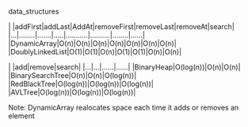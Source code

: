 
data_structures

|   |addFirst|addLast|AddAt|removeFirst|removeLast|removeAt|search|
|...|........|.......|.....|...........|..........|........|......|
|DynamicArray|O(n)|O(n)|O(n)|O(n)|O(n)|O(n)|O(n)|
|DoublyLinkedList|O(1)|O(1)|O(n)|O(1)|O(1)|O(n)|O(n)|


|   |add|remove|search|
|...|...|......|......|
|BinaryHeap|O(log(n))|O(n)|O(n)|
|BinarySearchTree|O(n)|O(n)|O(log(n))|
|RedBlackTree|O(log(n))|O(log(n))|O(log(n))|
|AVLTree|O(log(n))|O(log(n))|O(log(n))|


Note:
DynamicArray realocates space each time it adds or removes an element
